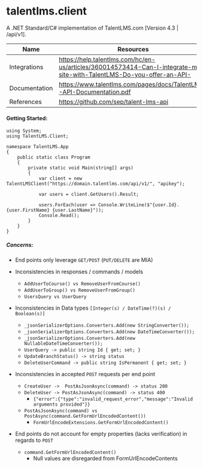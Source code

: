 ﻿# talentlms.client
A .NET Standard/C# implementation of TalentLMS.com [Version 4.3 | /api/v1].

| Name | Resources |
| ------ | ------ |
| Integrations | https://help.talentlms.com/hc/en-us/articles/360014573414-Can-I-integrate-my-site-with-TalentLMS-Do-you-offer-an-API- |
| Documentation | https://www.talentlms.com/pages/docs/TalentLMS-API-Documentation.pdf |
| References | https://github.com/sep/talent-lms-api |


#### Getting Started:
```
using System;
using TalentLMS.Client;

namespace TalentLMS.App
{
    public static class Program
    {
        private static void Main(string[] args)
        {
            var client = new TalentLMSClient("https://domain.talentlms.com/api/v1/", "apikey");

            var users = client.GetUsers().Result;

            users.ForEach(user => Console.WriteLine($"{user.Id}. {user.FirstName} {user.LastName}"));
            Console.Read();
        }
    }
}
```

##### Concerns:
+ End points only leverage ```GET/POST``` (```PUT/DELETE``` are MIA)

+ Inconsistencies in responses / commands / models
  + ```AddUserToCourse() vs RemoveUserFromCourse()```
  + ```AddUserToGroup() vs RemoveUserFromGroup()```
  + ```UsersQuery vs UserQuery```

+ Inconsistencies in Data types ```[Integer(s) / DateTime(?)(s) / Boolean(s)]```
  + ```_jsonSerializerOptions.Converters.Add(new StringConverter());```
  + ```_jsonSerializerOptions.Converters.Add(new DateTimeConverter());```
  + ```_jsonSerializerOptions.Converters.Add(new NullableDateTimeConverter());```
  + ```UserQuery -> public string Id { get; set; }```
  + ```UpdateBranchStatus() -> string status```
  + ```DeleteUserCommand -> public string IsPermanent { get; set; }```

+ Inconsistencies in accepted ```POST``` requests per end point 
  + ```CreateUser ->  PostAsJsonAsync(command) -> status 200```
  + ```DeleteUser -> PostAsJsonAsync(command) -> status 400```
    + ```{"error":{"type":"invalid_request_error","message":"Invalid arguments provided"}}```
  + ```PostAsJsonAsync(command) vs PostAsync(command.GetFormUrlEncodedContent())```
    + ```FormUrlEncodeExtensions.GetFormUrlEncodedContent()```

+ End points do not account for empty properties (lacks verification) in regards to ```POST```
  + ```command.GetFormUrlEncodedContent()```
    + Null values are disregarded from FormUrlEncodeContents